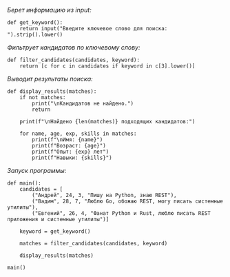 *Берет информацию из input:*

    def get_keyword():
        return input("Введите ключевое слово для поиска: ").strip().lower()
*Фильтрует кандидатов по ключевому слову:*

    def filter_candidates(candidates, keyword):
        return [c for c in candidates if keyword in c[3].lower()]
*Выводит результаты поиска:*

    def display_results(matches):
        if not matches:
            print("\nКандидатов не найдено.")
            return
    
        print(f"\nНайдено {len(matches)} подходящих кандидатов:")
    
        for name, age, exp, skills in matches:
            print(f"\nИмя: {name}")
            print(f"Возраст: {age}")
            print(f"Опыт: {exp} лет")
            print(f"Навыки: {skills}")
*Запуск программы:*

    def main():
        candidates = [
            ("Андрей", 24, 3, "Пишу на Python, знаю REST"),
            ("Вадим", 28, 7, "Люблю Go, обожаю REST, могу писать системные утилиты"),
            ("Евгений", 26, 4, "Фанат Python и Rust, люблю писать REST приложения и системные утилиты")]
    
        keyword = get_keyword()
    
        matches = filter_candidates(candidates, keyword)
    
        display_results(matches)

    main()